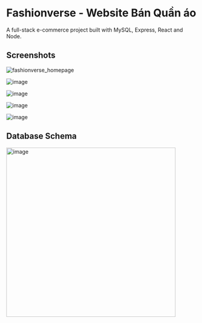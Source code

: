 # **Fashionverse - Website Bán Quần áo**
A full-stack e-commerce project built with MySQL, Express, React and Node.

## Screenshots

![fashionverse_homepage](https://github.com/user-attachments/assets/f4ee72c7-1225-412b-a0e8-b6df9ad96787)

![image](https://github.com/user-attachments/assets/c7193a2e-5eee-4949-9696-1094a8dd0b05)

![image](https://github.com/user-attachments/assets/7e0b97e3-d9b6-4de5-a240-52b96d9c2523)

![image](https://github.com/user-attachments/assets/a84dae38-d859-4662-bdf6-4faebfc6580c)

![image](https://github.com/user-attachments/assets/871dbd93-0cae-45f3-9a20-d5f371d04d14)

## Database Schema
<img width="446" alt="image" src="https://github.com/user-attachments/assets/c1914c8b-4582-4319-a2a0-1376935dea45" />
